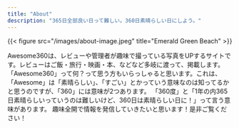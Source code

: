 ```yaml
---
title: "About"
description: "365日全部良い日って難しい。360日素晴らしい日にしよう。"
---
```

{{< figure src="/images/about-image.jpeg" title="Emerald Green Beach" >}}

Awesome360は、レビューや管理者が趣味で撮っている写真をUPするサイトです。レビューはご飯・旅行・映画・本、などなど多岐に渡って、掲載します。
「Awesome360」って何？って思う方もいらっしゃると思います。これは、「Awesome」は「素晴らしい」、「すごい」とかっていう意味なのは知ってるかと思うのですが、「360」には意味が2つあります。
「360度」と「1年の内365日素晴らしいっていうのは難しいけど、360日は素晴らしい日に！」って言う意味があります。
趣味全開で情報を発信していきたいと思います！是非ご覧ください！